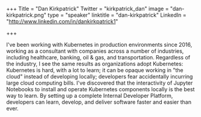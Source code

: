 +++
Title = "Dan Kirkpatrick"
Twitter = "kirkpatrick_dan"
image = "dan-kirkpatrick.png"
type = "speaker"
linktitle = "dan-kirkpatrick"
LinkedIn = "http://www.linkedin.com/in/dankirkpatrick1"

+++

 I've been working with Kubernetes in production environments since 2016, working as a consultant with companies across a number of industries, including healthcare, banking, oil & gas, and transportation. Regardless of the industry, I see the same results as organizations adopt Kubernetes: Kubernetes is hard, with a lot to learn; it can be opaque working in "the cloud" instead of developing locally; developers fear accidentally incurring large cloud computing bills. I've discovered that the interactivity of Jupyter Notebooks to install and operate Kubernetes components locally is the best way to learn. By setting up a complete Internal Developer Platform, developers can learn, develop, and deliver software faster and easier than ever.

 